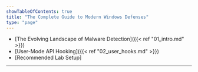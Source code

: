 ```yaml
---
showTableOfContents: true
title: "The Complete Guide to Modern Windows Defenses"
type: "page"
---
```



- [The Evolving Landscape of Malware Detection]({{< ref "01_intro.md" >}})
- [User-Mode API Hooking]({{< ref "02_user_hooks.md" >}})
- [Recommended Lab Setup]



___
